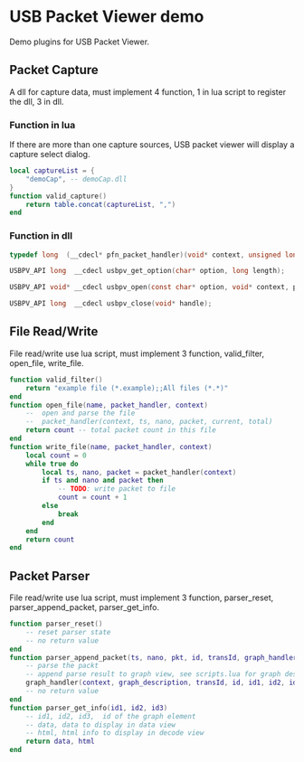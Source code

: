# USB Packet Viewer demo
Demo plugins for USB Packet Viewer.

## Packet Capture
A dll for capture data, must implement 4 function, 1 in lua script to register the dll, 3 in dll.
### Function in lua
If there are more than one capture sources, USB packet viewer will display a capture select dialog.
```lua
local captureList = {
    "demoCap", -- demoCap.dll
}
function valid_capture()
    return table.concat(captureList, ",")
end
```
### Function in dll
``` C
typedef long  (__cdecl* pfn_packet_handler)(void* context, unsigned long ts, unsigned long nano, const void* data, unsigned long len, long status);

USBPV_API long  __cdecl usbpv_get_option(char* option, long length);

USBPV_API void* __cdecl usbpv_open(const char* option, void* context, pfn_packet_handler callback);

USBPV_API long  __cdecl usbpv_close(void* handle);
```


## File Read/Write
File read/write use lua script, must implement 3 function, valid_filter, open_file, write_file.

```lua
function valid_filter()
    return "example file (*.example);;All files (*.*)"
end
function open_file(name, packet_handler, context)
    --  open and parse the file
    --  packet_handler(context, ts, nano, packet, current, total)
    return count -- total packet count in this file
end
function write_file(name, packet_handler, context)
    local count = 0
    while true do
        local ts, nano, packet = packet_handler(context)
        if ts and nano and packet then
            -- TODO: write packet to file
            count = count + 1
        else
            break
        end
    end
    return count
end
```

## Packet Parser
File read/write use lua script, must implement 3 function, parser_reset, parser_append_packet, parser_get_info.
```lua
function parser_reset()
    -- reset parser state
    -- no return value
end
function parser_append_packet(ts, nano, pkt, id, transId, graph_handler, context)
    -- parse the packt
    -- append parse result to graph view, see scripts.lua for graph description format detail
    graph_handler(context, graph_description, transId, id, id1, id2, id3)
    -- no return value
end
function parser_get_info(id1, id2, id3)
    -- id1, id2, id3,  id of the graph element
    -- data, data to display in data view
    -- html, html info to display in decode view
    return data, html
end
```

